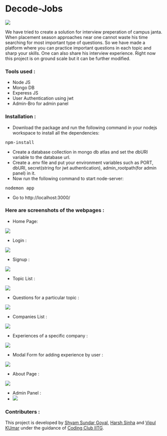 
# Decode-Jobs
<img src = "https://github.com/shyam-2002/interview_tracker-copy/blob/master/public/img/logo1.png">

We have tried to create a solution for interview preperation of campus janta. When placement season approaches near one cannot waste his time searching for most important type of questions. So we have made a platform where you can practice important questions in each topic and sharp your skills. One can also share his interview experience. Right now this project is on ground scale but it can be further modified.
### Tools used :
* Node JS
* Mongo DB
* Experess JS
* User Authentication using jwt
* Admin-Bro for admin panel

### Installation :
* Download the package and run the following command in your nodejs workspace to install all the dependencies:
<pre>npm-install</pre>
* Create a database collection in mongo db atlas and set the dbURI variable to the database url. 
* Create a .env file and put your environment variables such as PORT, dbURI, secret(string for jwt authentication), admin_rootpath(for admin panel) in it. 
* Now run the following command to start node-server:
<pre>nodemon app</pre>
* Go to <a>http://localhost:3000/</a>


### Here are screenshots of the webpages :
* Home Page:
<img src = "https://github.com/shyam-2002/interview_tracker-copy/blob/master/public/readme_images/home.png">

* Login :
<img src = "https://github.com/shyam-2002/interview_tracker-copy/blob/master/public/readme_images/login_page.png">

* Signup : 
<img src = "https://github.com/shyam-2002/interview_tracker-copy/blob/master/public/readme_images/signup_page.png">

* Topic List :
<img src= "https://github.com/shyam-2002/interview_tracker-copy/blob/master/public/readme_images/topics.png">

* Questions for a particular topic :
<img src = "https://github.com/shyam-2002/interview_tracker-copy/blob/master/public/readme_images/questions.png">

* Companies List :
<img src = "https://github.com/shyam-2002/interview_tracker-copy/blob/master/public/readme_images/companies.png">

* Experiences of a specific company :
<img src = "https://github.com/shyam-2002/interview_tracker-copy/blob/master/public/readme_images/experiences.png">

* Modal Form for adding experience by user :
<img src = "https://github.com/shyam-2002/interview_tracker-copy/blob/master/public/readme_images/add_experience.png">

* About Page :
<img src = "https://github.com/shyam-2002/interview_tracker-copy/blob/master/public/readme_images/about_page.png">

* Admin Panel :
* <img src = "https://github.com/shyam-2002/interview_tracker-copy/blob/master/public/readme_images/Screenshot_2021-02-21%20Company.png">
### Contributers :
This project is developed by <a href="https://github.com/shyam-2002" target="_blank">Shyam Sundar Goyal</a>, <a href="https://github.com/harsh6975" target="_blank">Harsh Sinha</a> and <a href="https://github.com/kr-vip" target="_blank">Vipul KUmar</a> under the guidance of <a href="https://www.iitg.ac.in/stud/gymkhana/technical/home/CodingHome.html" target="_blank">Coding Club IITG</a>.

